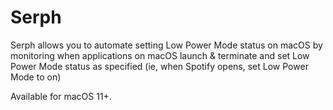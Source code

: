 # Serph

Serph allows you to automate setting Low Power Mode status on macOS by monitoring when applications on macOS launch & terminate and set Low Power Mode status as specified (ie, when Spotify opens, set Low Power Mode to on)

Available for macOS 11+.